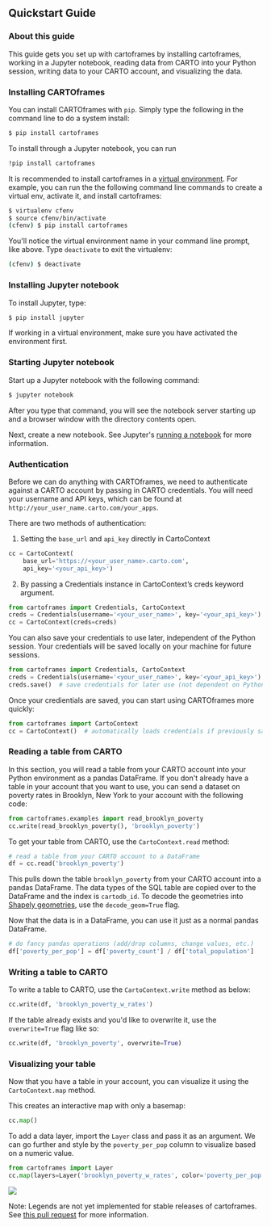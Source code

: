 ## Quickstart Guide

### About this guide

This guide gets you set up with cartoframes by installing cartoframes, working in a Jupyter notebook, reading data from CARTO into your Python session, writing data to your CARTO account, and visualizing the data.

### Installing CARTOframes

You can install CARTOframes with `pip`. Simply type the following in the command line to do a system install:

```bash
$ pip install cartoframes
```
To install through a Jupyter notebook, you can run

```bash
!pip install cartoframes
```

It is recommended to install cartoframes in a [virtual environment](http://docs.python-guide.org/en/latest/dev/virtualenvs/). For example, you can run the the following command line commands to create a virtual env, activate it, and install cartoframes:

```bash
$ virtualenv cfenv
$ source cfenv/bin/activate
(cfenv) $ pip install cartoframes
```

You'll notice the virtual environment name in your command line prompt, like above. Type `deactivate` to exit the virtualenv:

```bash
(cfenv) $ deactivate
```

### Installing Jupyter notebook

To install Jupyter, type:

```bash
$ pip install jupyter
```

If working in a virtual environment, make sure you have activated the environment first.

### Starting Jupyter notebook

Start up a Jupyter notebook with the following command:

```bash
$ jupyter notebook
```

After you type that command, you will see the notebook server starting up and a browser window with the directory contents open.

Next, create a new notebook. See Jupyter's [running a notebook](https://jupyter.readthedocs.io/en/latest/running.html#running) for more information.

### Authentication

Before we can do anything with CARTOframes, we need to authenticate against a CARTO account by passing in CARTO credentials. You will need your username and API keys, which can be found at `http://your_user_name.carto.com/your_apps`.

There are two methods of authentication:

1. Setting the `base_url` and `api_key` directly in CartoContext

```python
cc = CartoContext(
    base_url='https://<your_user_name>.carto.com',
    api_key='<your_api_key>')
```

2. By passing a Credentials instance in CartoContext’s creds keyword argument.

```python
from cartoframes import Credentials, CartoContext
creds = Credentials(username='<your_user_name>', key='<your_api_key>')
cc = CartoContext(creds=creds)
```

You can also save your credentials to use later, independent of the Python session. Your credentials will be saved locally on your machine for future sessions.

```python
from cartoframes import Credentials, CartoContext
creds = Credentials(username='<your_user_name>', key='<your_api_key>')
creds.save()  # save credentials for later use (not dependent on Python session)
```

Once your credientials are saved, you can start using CARTOframes more quickly:

```python
from cartoframes import CartoContext
cc = CartoContext()  # automatically loads credentials if previously saved
```

### Reading a table from CARTO

In this section, you will read a table from your CARTO account into your Python environment as a pandas DataFrame. If you don't already have a table in your account that you want to use, you can send a dataset on poverty rates in Brooklyn, New York to your account with the following code:

```python
from cartoframes.examples import read_brooklyn_poverty
cc.write(read_brooklyn_poverty(), 'brooklyn_poverty')
```

To get your table from CARTO, use the `CartoContext.read` method:

```python
# read a table from your CARTO account to a DataFrame
df = cc.read('brooklyn_poverty')
```

This pulls down the table `brooklyn_poverty` from your CARTO account into a pandas DataFrame. The data types of the SQL table are copied over to the DataFrame and the index is `cartodb_id`. To decode the geometries into [Shapely geometries](https://toblerity.org/shapely/project.html), use the `decode_geom=True` flag.

Now that the data is in a DataFrame, you can use it just as a normal pandas DataFrame.

```python
# do fancy pandas operations (add/drop columns, change values, etc.)
df['poverty_per_pop'] = df['poverty_count'] / df['total_population']
```


### Writing a table to CARTO

To write a table to CARTO, use the `CartoContext.write` method as below:

```python
cc.write(df, 'brooklyn_poverty_w_rates')
```

If the table already exists and you'd like to overwrite it, use the `overwrite=True` flag like so:

```python
cc.write(df, 'brooklyn_poverty', overwrite=True)
```

### Visualizing your table

Now that you have a table in your account, you can visualize it using the `CartoContext.map` method.

This creates an interactive map with only a basemap:

```python
cc.map()
```

To add a data layer, import the `Layer` class and pass it as an argument. We can go further and style by the `poverty_per_pop` column to visualize based on a numeric value.

```python
from cartoframes import Layer
cc.map(layers=Layer('brooklyn_poverty_w_rates', color='poverty_per_pop'))
```

![](../../img/guides/01-brooklyn_poverty.png)

Note: Legends are not yet implemented for stable releases of cartoframes. See [this pull request](https://github.com/CartoDB/cartoframes/pull/184) for more information.

